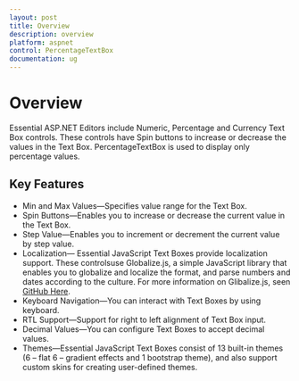```yaml
---
layout: post
title: Overview
description: overview
platform: aspnet
control: PercentageTextBox
documentation: ug
---
```


# Overview

Essential ASP.NET Editors include Numeric, Percentage and Currency Text Box controls. These controls have Spin buttons to increase or decrease the values in the Text Box. PercentageTextBox is used to display only percentage values. 

## Key Features

* Min and Max Values—Specifies value range for the Text Box.
* Spin Buttons—Enables you to increase or decrease the current value in the Text Box.
* Step Value—Enables you to increment or decrement the current value by step value.
* Localization— Essential JavaScript Text Boxes provide localization support. These controlsuse Globalize.js, a simple JavaScript library that enables you to globalize and localize the format, and parse numbers and dates according to the culture. For more information on Glibalize.js, seen [GitHub Here](https://github.com/jquery/globalize).
* Keyboard Navigation—You can interact with Text Boxes by using keyboard.
* RTL Support—Support for right to left alignment of Text Box input.
* Decimal Values—You can configure Text Boxes to accept decimal values.
* Themes—Essential JavaScript Text Boxes consist of 13 built-in themes (6 – flat 6 – gradient effects and 1 bootstrap theme), and also support custom skins for creating user-defined themes.
